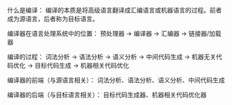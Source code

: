 什么是编译：
编译的本质是将高级语言翻译成汇编语言或机器语言的过程。前者成为源语言，后者称为目标语言。

编译器在语言处理系统中的位置：
预处理器 -> 编译器 -> 汇编器 -> 链接器/加载器

编译的过程：
词法分析 -> 语法分析 -> 语义分析 -> 中间代码生成 -> 机器无关代码优化 -> 目标代码生成 -> 机器相关代码优化

编译器的前端（与源语言相关）：
词法分析、语法分析、语义分析、中间代码生成

编译器的后端（与目标语言相关）：
目标代码生成器、机器相关代码优化器
